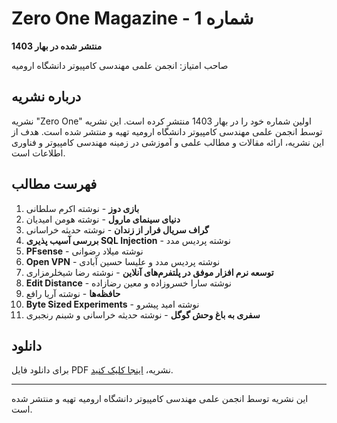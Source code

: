 # Zero One Magazine - شماره 1

**منتشر شده در بهار 1403**

صاحب امتیاز: انجمن علمی مهندسی کامپیوتر دانشگاه ارومیه

## درباره نشریه

نشریه "Zero One" اولین شماره خود را در بهار 1403 منتشر کرده است. این نشریه توسط انجمن علمی مهندسی کامپیوتر دانشگاه ارومیه تهیه و منتشر شده است. هدف از این نشریه، ارائه مقالات و مطالب علمی و آموزشی در زمینه مهندسی کامپیوتر و فناوری اطلاعات است.

## فهرست مطالب

1. **بازی دوز** - نوشته اکرم سلطانی
2. **دنیای سینمای مارول** - نوشته هومن امیدیان
3. **گراف سریال فرار از زندان** - نوشته حدیثه خراسانی
4. **بررسی آسیب پذیری SQL Injection** - نوشته پردیس مدد
5. **PFsense** - نوشته میلاد رضوانی
6. **Open VPN** - نوشته پردیس مدد و علیسا حسین آبادی
7. **توسعه نرم افزار موفق در پلتفرم‌های آنلاین** - نوشته رضا شیخلرمزاری
8. **Edit Distance** - نوشته سارا خسروزاده و معین رضازاده
9. **حافظه‌ها** - نوشته آریا رافع
10. **Byte Sized Experiments** - نوشته امید پیشرو
11. **سفری به باغ وحش گوگل** - نوشته حدیثه خراسانی و شبنم رنجبری

## دانلود

برای دانلود فایل PDF نشریه، [اینجا کلیک کنید](https://github.com/UUCESSC/zero-one/blob/main/README.md).

---

این نشریه توسط انجمن علمی مهندسی کامپیوتر دانشگاه ارومیه تهیه و منتشر شده است.
